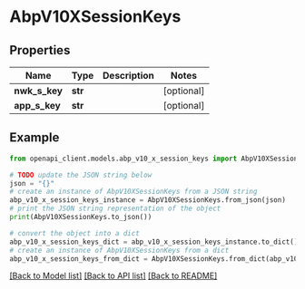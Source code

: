 # AbpV10XSessionKeys


## Properties

Name | Type | Description | Notes
------------ | ------------- | ------------- | -------------
**nwk_s_key** | **str** |  | [optional] 
**app_s_key** | **str** |  | [optional] 

## Example

```python
from openapi_client.models.abp_v10_x_session_keys import AbpV10XSessionKeys

# TODO update the JSON string below
json = "{}"
# create an instance of AbpV10XSessionKeys from a JSON string
abp_v10_x_session_keys_instance = AbpV10XSessionKeys.from_json(json)
# print the JSON string representation of the object
print(AbpV10XSessionKeys.to_json())

# convert the object into a dict
abp_v10_x_session_keys_dict = abp_v10_x_session_keys_instance.to_dict()
# create an instance of AbpV10XSessionKeys from a dict
abp_v10_x_session_keys_from_dict = AbpV10XSessionKeys.from_dict(abp_v10_x_session_keys_dict)
```
[[Back to Model list]](../README.md#documentation-for-models) [[Back to API list]](../README.md#documentation-for-api-endpoints) [[Back to README]](../README.md)


